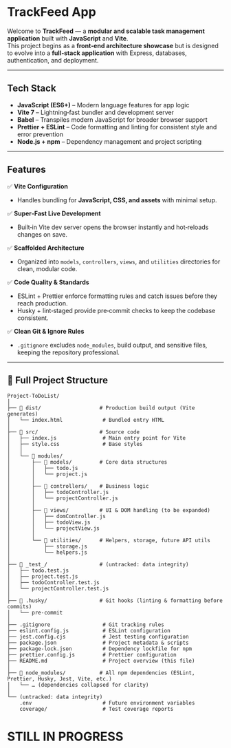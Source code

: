 # TrackFeed App

Welcome to **TrackFeed** — a **modular and scalable task management application** built with **JavaScript** and **Vite**.  
This project begins as a **front‑end architecture showcase** but is designed to evolve into a **full‑stack application** with Express, databases, authentication, and deployment.

---

## Tech Stack

- **JavaScript (ES6+)** – Modern language features for app logic  
- **Vite 7** – Lightning‑fast bundler and development server  
- **Babel** – Transpiles modern JavaScript for broader browser support  
- **Prettier + ESLint** – Code formatting and linting for consistent style and error prevention  
- **Node.js + npm** – Dependency management and project scripting

---

## Features

✅ **Vite Configuration**  
- Handles bundling for **JavaScript, CSS, and assets** with minimal setup.

✅ **Super‑Fast Live Development**  
- Built‑in Vite dev server opens the browser instantly and hot‑reloads changes on save.

✅ **Scaffolded Architecture**  
- Organized into `models`, `controllers`, `views`, and `utilities` directories for clean, modular code.

✅ **Code Quality & Standards**  
- ESLint + Prettier enforce formatting rules and catch issues before they reach production.  
- Husky + lint‑staged provide pre‑commit checks to keep the codebase consistent.

✅ **Clean Git & Ignore Rules**  
- `.gitignore` excludes `node_modules`, build output, and sensitive files, keeping the repository professional.

---

## 📂 Full Project Structure

```plaintext
Project-ToDoList/
│
├── 📁 dist/                   # Production build output (Vite generates)
│   └── index.html             # Bundled entry HTML
│
├── 📁 src/                    # Source code
│   ├── index.js               # Main entry point for Vite
│   ├── style.css              # Base styles
│   │
│   └── 📁 modules/
│       ├── 📁 models/         # Core data structures
│       │   ├── todo.js
│       │   └── project.js
│       │
│       ├── 📁 controllers/    # Business logic
│       │   ├── todoController.js
│       │   └── projectController.js
│       │
│       ├── 📁 views/          # UI & DOM handling (to be expanded)
│       │   ├── domController.js
│       │   ├── todoView.js
│       │   └── projectView.js
│       │
│       └── 📁 utilities/      # Helpers, storage, future API utils
│           ├── storage.js
│           └── helpers.js
│
├── 📁 _test_/                 # (untracked: data integrity)
│   ├── todo.test.js
│   ├── project.test.js
│   ├── todoController.test.js
│   └── projectController.test.js
│
├── 📁 .husky/                 # Git hooks (linting & formatting before commits)
│   └── pre-commit
│
├── .gitignore                 # Git tracking rules
├── eslint.config.js           # ESLint configuration
├── jest.config.cjs            # Jest testing configuration
├── package.json               # Project metadata & scripts
├── package-lock.json          # Dependency lockfile for npm
├── prettier.config.js         # Prettier configuration
├── README.md                  # Project overview (this file)
│
├── 📁 node_modules/           # All npm dependencies (ESLint, Prettier, Husky, Jest, Vite, etc.)
│   └── … (dependencies collapsed for clarity)
│
└── (untracked: data integrity)
    .env                       # Future environment variables
    coverage/                  # Test coverage reports
```

# STILL IN PROGRESS 


